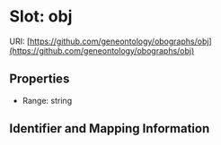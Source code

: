 # Slot: obj

URI: [https://github.com/geneontology/obographs/obj](https://github.com/geneontology/obographs/obj)



<!-- no inheritance hierarchy -->


## Properties

 * Range: string



## Identifier and Mapping Information





